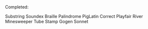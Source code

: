 Completed:

Substring
Soundex
Braille
Palindrome
PigLatin
Correct
Playfair
River
Minesweeper
Tube
Stamp
Gogen
Sonnet
